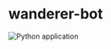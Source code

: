 # wanderer-bot

![Python application](https://github.com/sayak-brm/wanderer-bot/workflows/Python%20application/badge.svg?branch=master)